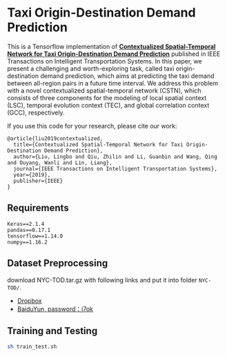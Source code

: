 # Taxi Origin-Destination Demand Prediction


This is a Tensorflow implementation of **[Contextualized Spatial-Temporal Network for Taxi Origin-Destination Demand Prediction](https://ieeexplore.ieee.org/abstract/document/8720246)** published in IEEE Transactions on Intelligent Transportation Systems. In this paper, we present a challenging and worth-exploring task, called taxi origin-destination demand prediction, which aims at predicting the taxi demand between all-region pairs in a future time interval. We address this problem with a novel contextualized spatial-temporal network (CSTN), which consists of three components for the modeling of local spatial context (LSC), temporal evolution context (TEC), and global correlation context (GCC), respectively.

If you use this code for your research, please cite our work:

```
@article{liu2019contextualized,
  title={Contextualized Spatial-Temporal Network for Taxi Origin-Destination Demand Prediction},
  author={Liu, Lingbo and Qiu, Zhilin and Li, Guanbin and Wang, Qing and Ouyang, Wanli and Lin, Liang},
  journal={IEEE Transactions on Intelligent Transportation Systems},
  year={2019},
  publisher={IEEE}
}
```

## Requirements
```
Keras==2.1.4
pandas==0.17.1
tensorflow==1.14.0
numpy==1.16.2
```

## Dataset Preprocessing
download NYC-TOD.tar.gz with following links and put it into folder  ```NYC-TOD/```.
- [Dropbox](https://www.dropbox.com/s/ft4i0i0bysoox55/NYC-TOD.tar.gz?dl=0/)
- [BaiduYun, password：j7ok](https://pan.baidu.com/s/1BiBYsgbfng83xK-D3wIbCw)

## Training and Testing
```bash
sh train_test.sh
```




